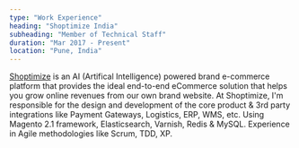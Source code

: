 ```yaml
---
type: "Work Experience"
heading: "Shoptimize India"
subheading: "Member of Technical Staff"
duration: "Mar 2017 - Present"
location: "Pune, India"
---
```


<a href="https://www.shoptimize.in/" target="_blank">Shoptimize</a> is an AI (Artifical Intelligence) powered brand e-commerce platform that provides the ideal end-to-end eCommerce solution that helps you grow online revenues from our own brand website. At Shoptimize, I'm responsible for the design and development of the core product & 3rd party integrations like Payment Gateways, Logistics, ERP, WMS, etc. Using Magento 2.1 framework, Elasticsearch, Varnish, Redis & MySQL. Experience in Agile methodologies like Scrum, TDD, XP.
